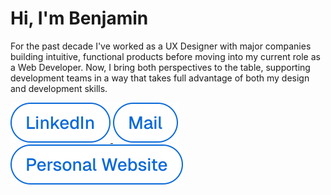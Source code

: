 # Hi, I'm Benjamin

For the past decade I've worked as a UX Designer with major companies building intuitive, functional products before moving into my current role as a Web Developer. Now, I bring both perspectives to the table, supporting development teams in a way that takes full advantage of both my design and development skills.

<a href="https://www.linkedin.com/in/benjaminpfleghaar">
    <picture>
        <source media="(prefers-color-scheme: dark)" srcset="assets/dark/linkedin.svg" type="image/svg+xml">
        <img alt="LinkedIn" src="assets/light/linkedin.svg">
    </picture>
</a>
<a href="mailto:info@benjaminpfleghaar.com">
    <picture>
        <source media="(prefers-color-scheme: dark)" srcset="assets/dark/mail.svg" type="image/svg+xml">
        <img alt="Mail" src="assets/light/mail.svg">
    </picture>
</a>
<a href="https://www.benjaminpfleghaar.com">
    <picture>
        <source media="(prefers-color-scheme: dark)" srcset="assets/dark/website.svg" type="image/svg+xml">
        <img alt="benjaminpfleghaar.com" src="assets/light/website.svg">
    </picture>
</a>